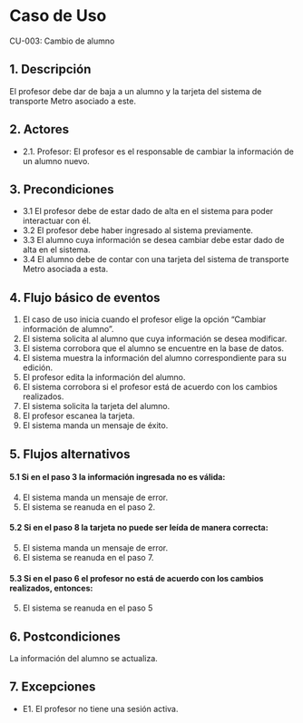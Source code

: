 # Caso de Uso
CU-003: Cambio de alumno

## 1. Descripción
El profesor debe dar de baja a un alumno y la tarjeta del sistema de transporte Metro asociado a este.

## 2. Actores
- 2.1. Profesor: El profesor es el responsable de cambiar la información de un alumno nuevo.

## 3. Precondiciones
- 3.1 El profesor debe de estar dado de alta en el sistema para poder interactuar con él.
- 3.2 El profesor debe haber ingresado al sistema previamente.
- 3.3 El alumno cuya información se desea cambiar debe estar dado de alta en el sistema.
- 3.4 El alumno debe de contar con una tarjeta del sistema de transporte Metro asociada a esta.

## 4. Flujo básico de eventos
1. El caso de uso inicia cuando el profesor elige la opción “Cambiar información de alumno”.
2. El sistema solicita al alumno que cuya información se desea modificar.
3. El sistema corrobora que el alumno se encuentre en la base de datos.
4. El sistema muestra la información del alumno correspondiente para su edición.
5. El profesor edita la información del alumno.
6. El sistema corrobora si el profesor está de acuerdo con los cambios realizados.
7. El sistema solicita la tarjeta del alumno.
8. El profesor escanea la tarjeta.
9. El sistema manda un mensaje de éxito.


## 5. Flujos alternativos
#### 5.1 Si en el paso 3 la información ingresada no es válida:
4. El sistema manda un mensaje de error.
5. El sistema se reanuda en el paso 2.
#### 5.2 Si en el paso 8 la tarjeta no puede ser leída de manera correcta:
5. El sistema manda un mensaje de error.
6. El sistema se reanuda en el paso 7.
#### 5.3 Si en el paso 6 el profesor no está de acuerdo con los cambios realizados, entonces:
5. El sistema se reanuda en el paso 5 

## 6. Postcondiciones
La información del alumno se actualiza.

## 7. Excepciones
- E1. El profesor no tiene una sesión activa.


